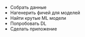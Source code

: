 + Собрать данные
+ Нагенерить фичей для моделей
+ Найти крутые ML модели
+ Попробовать DL
+ Сделать приложение
